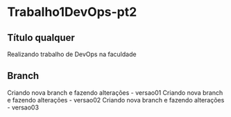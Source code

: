 # Trabalho1DevOps-pt2

## Título qualquer
Realizando trabalho de DevOps na faculdade

## Branch
Criando nova branch e fazendo alterações - versao01
Criando nova branch e fazendo alterações - versao02
Criando nova branch e fazendo alterações - versao03